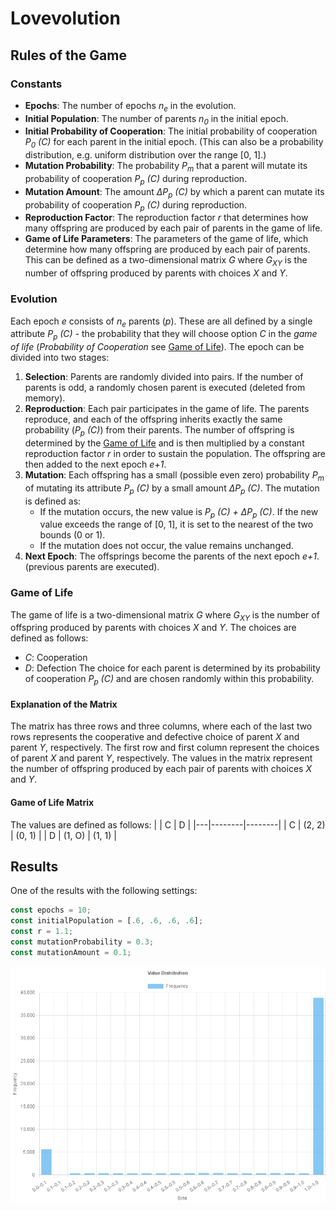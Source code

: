 # Lovevolution
## Rules of the Game
### Constants
- **Epochs**: The number of epochs _n<sub>e</sub>_ in the evolution.
- **Initial Population**: The number of parents _n<sub>0</sub>_ in the initial epoch.
- **Initial Probability of Cooperation**: The initial probability of cooperation _P<sub>0</sub> (C)_ for each parent in the initial epoch. (This can also be a probability distribution, e.g. uniform distribution over the range [0, 1].)
- **Mutation Probability**: The probability _P<sub>m</sub>_ that a parent will mutate its probability of cooperation _P<sub>p</sub> (C)_ during reproduction.
- **Mutation Amount**: The amount _ΔP<sub>p</sub> (C)_ by which a parent can mutate its probability of cooperation _P<sub>p</sub> (C)_ during reproduction.
- **Reproduction Factor**: The reproduction factor _r_ that determines how many offspring are produced by each pair of parents in the game of life.
- **Game of Life Parameters**: The parameters of the game of life, which determine how many offspring are produced by each pair of parents. This can be defined as a two-dimensional matrix _G_ where _G<sub>X</sub><sub>Y</sub>_ is the number of offspring produced by parents with choices _X_ and _Y_.
### Evolution
Each epoch _e_ consists of _n<sub>e</sub>_ parents (_p_). These are all defined by a single attribute _P<sub>p</sub> (C)_ - the probability that they will choose option _C_ in the _game of life_ (_Probability of Cooperation_ see [Game of Life](#game-of-life)). The epoch can be divided into two stages:
1. **Selection**: Parents are randomly divided into pairs. If the number of parents is odd, a randomly chosen parent is executed (deleted from memory).
2. **Reproduction**: Each pair participates in the game of life. The parents reproduce, and each of the offspring 
   inherits exactly the same probability (_P<sub>p</sub> (C)_) from their parents. The number of offspring is 
   determined by the [Game of Life](#game-of-life) and is then multiplied by a constant reproduction factor _r_ in 
   order to sustain the population. The offspring are then added to the next epoch _e+1_.
3. **Mutation**: Each offspring has a small (possible even zero) probability _P<sub>m</sub>_ of mutating its attribute _P<sub>p</sub> (C)_ by a small amount _ΔP<sub>p</sub> (C)_. The mutation is defined as:
   - If the mutation occurs, the new value is _P<sub>p</sub> (C) + ΔP<sub>p</sub> (C)_. If the new value exceeds the range of [0, 1], it is set to the nearest of the two bounds (0 or 1).
   - If the mutation does not occur, the value remains unchanged.
4. **Next Epoch**: The offsprings become the parents of the next epoch _e+1_. (previous parents are executed).
### Game of Life
The game of life is a two-dimensional matrix _G_ where _G<sub>X</sub><sub>Y</sub>_ is the number of offspring produced by parents with choices _X_ and _Y_. The choices are defined as follows:
- _C_: Cooperation
- _D_: Defection
The choice for each parent is determined by its probability of cooperation _P<sub>p</sub> (C)_ and are chosen randomly within this probability.
#### Explanation of the Matrix
The matrix has three rows and three columns, where each of the last two rows represents the cooperative and defective choice of parent _X_ and parent _Y_, respectively. The first row and first column represent the choices of parent _X_ and parent _Y_, respectively. The values in the matrix represent the number of offspring produced by each pair of parents with choices _X_ and _Y_.
#### Game of Life Matrix
The values are defined as follows:
|   | C      | D      |
|---|--------|--------|
| C | (2, 2) | (0, 1) |
| D | (1, O) | (1, 1) |
## Results
One of the results with the following settings: 
```js
const epochs = 10;
const initialPopulation = [.6, .6, .6, .6];
const r = 1.1;
const mutationProbability = 0.3;
const mutationAmount = 0.1;
```
![img.png](img.png)

